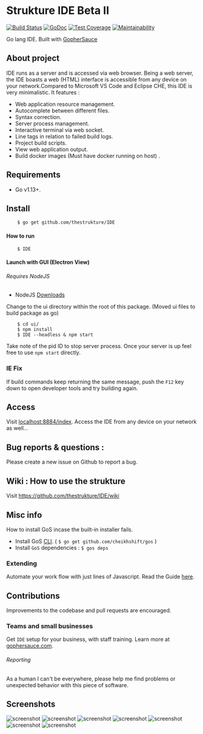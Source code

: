 # Strukture IDE Beta II
[![Build Status](https://travis-ci.org/thestrukture/IDE.svg?branch=master)](https://travis-ci.org/thestrukture/IDE)
[![GoDoc](https://godoc.org/github.com/thestrukture/IDE/api?status.svg)](https://godoc.org/github.com/thestrukture/IDE/api)
[![Test Coverage](https://api.codeclimate.com/v1/badges/d46b0bfb51e827632710/test_coverage)](https://codeclimate.com/github/thestrukture/IDE/test_coverage)
[![Maintainability](https://api.codeclimate.com/v1/badges/d46b0bfb51e827632710/maintainability)](https://codeclimate.com/github/thestrukture/IDE/maintainability)

Go lang IDE. Built with [GopherSauce](http://gophersauce.com)

## About project
IDE runs as a server and is accessed via web browser. Being a web server, the IDE boasts a web (HTML) interface is accessible from any device on your network.Compared to Microsoft VS Code and Eclipse CHE, this IDE is very minimalistic. It features :
- Web application resource management.
- Autocomplete between different files.
- Syntax correction.
- Server process management.
- Interactive terminal via web socket.
- Line tags in relation to failed build logs.
- Project build scripts.
- View web application output.
- Build docker images (Must have docker running on host) . 

## Requirements
- Go v1.13+.


## Install

		$ go get github.com/thestrukture/IDE

#### How to run

		$ IDE

#### Launch with GUI (Electron View)

###### Requires NodeJS
- NodeJS [Downloads](https://nodejs.org/en/download/)

Change to the ui directory within the root of this package. (Moved ui files to build package as go)

		$ cd ui/
		$ npm install
		$ IDE --headless & npm start

Take note of the pid ID to stop server process. Once your server is up feel free to use `npm start` directly.

### IE Fix
If build commands keep returning the same message, push the `F12` key down to open developer tools and try building again.
	
## Access

Visit [localhost:8884/index](http://localhost:8884/index). Access the IDE from any device on your network as well...

## Bug reports & questions :
Please create a new issue on Github to report a bug.

## Wiki : How to use the strukture

Visit https://github.com/thestrukture/IDE/wiki

## Misc info
How to install GoS incase the built-in installer fails.

- Install GoS [CLI](http://gophersauce.com). ( `$ go get github.com/cheikhshift/gos` )
- Install `GoS` dependencies : `$ gos deps`

### Extending
Automate your work flow with just lines of Javascript. Read the Guide [here](https://github.com/thestrukture/SpringMenu). 

## Contributions
Improvements to the codebase and pull requests are encouraged.

### Teams and small businesses
Get `IDE` setup for your business, with staff training. Learn more at [gophersauce.com](https://gophersauce.com).

###### Reporting
As a human I can't be everywhere, please help me find problems or unexpected behavior with this piece of software.

## Screenshots

![screenshot](tests/5500.png)
![screenshot](tests/5501.png)
![screenshot](tests/1newsc.png)
![screenshot](tests/2newsc.png)
![screenshot](tests/3newsc.png)
![screenshot](tests/4newsc.png)
![screenshot](tests/5newsc.png)
